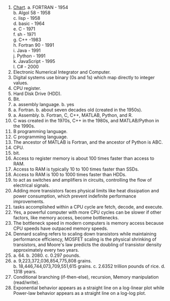 1. [Chart](./Data1301_LangChart.pdf).  a. FORTRAN - 1954  
   b. Algol 58 - 1958  
   c. lisp - 1958  
   d. basic - 1964  
   e. C - 1971  
   f. sh - 1971  
   g. C++ -1983  
   h. Fortran 90 - 1991  
   i. Java - 1991  
   j. Python - 1991  
   k. JavaScript - 1995  
   l. C# - 2000  
2. Electronic Numerical Integrator and Computer.
3. Digital systems use binary (0s and 1s) which map directly to integer values.
4. CPU register.
5. Hard Disk Drive (HDD).
6. Bit.
7. a. assembly language.
   b. yes
8. a. Fortran.
   b. about seven decades old (created in the 1950s).
9. a. Assembly.
   b. Fortran, C, C++, MATLAB, Python, and R.
10. C was created in the 1970s, C++ in the 1980s, and MATLAB/Python in the 1990s.
11. B programming language.
12. C programming language.
13. The ancestor of MATLAB is Fortran, and the ancestor of Python is ABC.
14. CPU.
15. bit.
16. Access to register memory is about 100 times faster than access to RAM.
17. Access to RAM is typically 10 to 100 times faster than SSDs.
18. Access to RAM is 100 to 1000 times faster than HDDs.
19. to act as switches and amplifiers in circuits, controlling the flow of electrical signals.
20. Adding more transistors faces physical limits like heat dissipation and power consumption, which prevent indefinite performance improvements.
21. tasks accomplished within a CPU cycle are fetch, decode, and execute.
22. Yes, a powerful computer with more CPU cycles can be slower if other factors, like memory access, become bottlenecks.
23. The bottleneck speed in modern computers is memory access because CPU speeds have outpaced memory speeds.
24. Dennard scaling refers to scaling down transistors while maintaining performance efficiency, MOSFET scaling is the physical shrinking of transistors, and Moore's law predicts the doubling of transistor density approximately every two years.  
25. a. 64.
    b. 2080.
    c. 0.297 pounds.
26. a. 9,223,372,036,854,775,808 grains.  
    b. 18,446,744,073,709,551,615 grains.
    c. 2.6352 trillion pounds of rice.
    d. 1318 years.
27. Conditional branching (if-then-else), recursion, Memory manipulation (read/write).
28. Exponential behavior appears as a straight line on a log-linear plot while Power-law behavior appears as a straight line on a log-log plot.  

